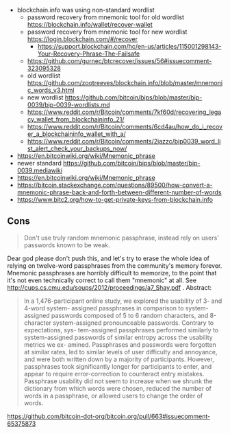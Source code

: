 - blockchain.info was using non-standard wordlist
  - password recovery from mnemonic tool for old wordlist https://blockchain.info/wallet/recover-wallet
  - password recovery from mnemonic tool for new wordlist https://login.blockchain.com/#/recover
    - https://support.blockchain.com/hc/en-us/articles/115001298143-Your-Recovery-Phrase-The-Failsafe
  - https://github.com/gurnec/btcrecover/issues/56#issuecomment-323095328
  - old wordlist https://github.com/zootreeves/blockchain.info/blob/master/mnemonic_words_v3.html
  - new wordlist https://github.com/bitcoin/bips/blob/master/bip-0039/bip-0039-wordlists.md
  - https://www.reddit.com/r/Bitcoin/comments/7kf60d/recovering_legacy_wallet_from_blockchaininfo_21/
  - https://www.reddit.com/r/Bitcoin/comments/6cd4au/how_do_i_recover_a_blockchaininfo_wallet_with_a/
  - https://www.reddit.com/r/Bitcoin/comments/2jazzc/bip0039_word_list_alert_check_your_backups_now/
- https://en.bitcoinwiki.org/wiki/Mnemonic_phrase
- newer standard https://github.com/bitcoin/bips/blob/master/bip-0039.mediawiki
- https://en.bitcoinwiki.org/wiki/Mnemonic_phrase
- https://bitcoin.stackexchange.com/questions/89500/how-convert-a-mnemonic-phrase-back-and-forth-between-different-number-of-words
- https://www.bitc2.org/how-to-get-private-keys-from-blockchain.info

## Cons



> Don't use truly random mnemonic passphrase, instead rely on users' passwords known to be weak.

Dear god please don't push this, and let's try to erase the whole idea of relying on twelve-word passphrases from the community's memory forever. Mnemonic passphrases are horribly difficult to memorize, to the point that it's not even technically correct to call them "mnemonic" at all. See http://cups.cs.cmu.edu/soups/2012/proceedings/a7_Shay.pdf . Abstract:

> In a 1,476-participant online study, we explored the usability of 3- and 4-word system- assigned passphrases in comparison to system-assigned passwords composed of 5 to 6 random characters, and 8-character system-assigned pronounceable passwords. Contrary to expectations, sys- tem-assigned passphrases performed similarly to system-assigned passwords of similar entropy across the usability metrics we ex- amined. Passphrases and passwords were forgotten at similar rates, led to similar levels of user difficulty and annoyance, and were both written down by a majority of participants. However, passphrases took significantly longer for participants to enter, and appear to require error-correction to counteract entry mistakes. Passphrase usability did not seem to increase when we shrunk the dictionary from which words were chosen, reduced the number of words in a passphrase, or allowed users to change the order of words.

https://github.com/bitcoin-dot-org/bitcoin.org/pull/663#issuecomment-65375873
